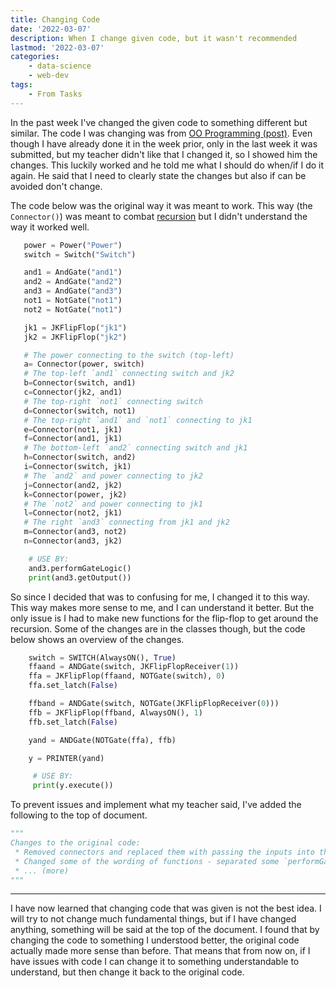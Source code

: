```yaml
---
title: Changing Code
date: '2022-03-07'
description: When I change given code, but it wasn't recommended
lastmod: '2022-03-07'
categories: 
    - data-science 
    - web-dev
tags: 
    - From Tasks
---
```


In the past week I've changed the given code to something different but similar. The code I was changing was from [OO Programming (post)](../object-oriented-programming). Even though I have already done it in the week prior, only in the last week it was submitted, but my teacher didn't like that I changed it, so I showed him the changes. This luckily worked and he told me what I should do when/if I do it again. He said that I need to clearly state the changes but also if can be avoided don't change.

The code below was the original way it was meant to work. This way (the `Connector()`) was meant to combat [recursion](../recursion) but I didn't understand the way it worked well.

```py
   power = Power("Power")
   switch = Switch("Switch")

   and1 = AndGate("and1")
   and2 = AndGate("and2")
   and3 = AndGate("and3")
   not1 = NotGate("not1")
   not2 = NotGate("not1")

   jk1 = JKFlipFlop("jk1")
   jk2 = JKFlipFlop("jk2")

   # The power connecting to the switch (top-left)
   a= Connector(power, switch)
   # The top-left `and1` connecting switch and jk2
   b=Connector(switch, and1)
   c=Connector(jk2, and1)
   # The top-right `not1` connecting switch
   d=Connector(switch, not1)
   # The top-right `and1` and `not1` connecting to jk1
   e=Connector(not1, jk1)
   f=Connector(and1, jk1)
   # The bottom-left `and2` connecting switch and jk1
   h=Connector(switch, and2)
   i=Connector(switch, jk1)
   # The `and2` and power connecting to jk2
   j=Connector(and2, jk2)
   k=Connector(power, jk2)
   # The `not2` and power connecting to jk1
   l=Connector(not2, jk1)
   # The right `and3` connecting from jk1 and jk2
   m=Connector(and3, not2)
   n=Connector(and3, jk2)

    # USE BY:
    and3.performGateLogic()
    print(and3.getOutput())

```

So since I decided that was to confusing for me, I changed it to this way. This way makes more sense to me, and I can understand it better. But the only issue is I had to make new functions for the flip-flop to get around the recursion. Some of the changes are in the classes though, but the code below shows an overview of the changes.

```py
    switch = SWITCH(AlwaysON(), True)
    ffaand = ANDGate(switch, JKFlipFlopReceiver(1))
    ffa = JKFlipFlop(ffaand, NOTGate(switch), 0)
    ffa.set_latch(False)

    ffband = ANDGate(switch, NOTGate(JKFlipFlopReceiver(0)))
    ffb = JKFlipFlop(ffband, AlwaysON(), 1)
    ffb.set_latch(False)

    yand = ANDGate(NOTGate(ffa), ffb)

    y = PRINTER(yand)

     # USE BY:
     print(y.execute())
```

To prevent issues and implement what my teacher said, I've added the following to the top of document.

```py
"""
Changes to the original code:
 * Removed connectors and replaced them with passing the inputs into the class instead (implicit connection)
 * Changed some of the wording of functions - separated some `performGateLogic()` into `calculate()`
 * ... (more)
"""
```

---

I have now learned that changing code that was given is not the best idea. I will try to not change much fundamental things, but if I have changed anything, something will be said at the top of the document. I found that by changing the code to something I understood better, the original code actually made more sense than before. That means that from now on, if I have issues with code I can change it to something understandable to understand, but then change it back to the original code.

<!-- Links -->
[code-link]: https://github.com/Michael-Schoo/tasks/blob/main/2%20-%20Python%20Revision%20-%20Object-Oriented%20Programming/Implementation_Model.py
